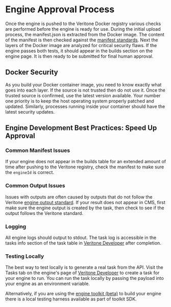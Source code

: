 # Engine Approval Process

Once the engine is pushed to the Veritone Docker registry various checks are performed before the engine is ready for use.
During the initial upload process, the manifest.json is extracted from the Docker image.
The content of the manifest is then checked against the [manifest standards](/developer/engines/standards/engine-manifest/).
Next the layers of the Docker image are analyzed for critical security flaws.
If the engine passes both tests, it should appear in the builds section on the engine page.
It is then ready to be submitted for final human approval.

## Docker Security

As you build your Docker container image, you need to know exactly what goes into each layer.
If the source is not trusted then do not use it.
Once the trusted source is confirmed, use the latest version available.
Your number one priority is to keep the host operating system properly patched and updated.
Similarly, processes running inside your container should have the latest security updates.

## Engine Development Best Practices: Speed Up Approval

### Common Manifest Issues

If your engine does not appear in the builds table for an extended amount of time after pushing to the Veritone registry, check the manifest to make sure the `engineId` is correct.

### Common Output Issues

Issues with outputs are often caused by outputs that do not follow the Veritone [engine output standard](/developer/engines/standards/engine-output/).
If your result does not appear in CMS, first make sure the engine output is created by the task, then check to see if the output follows the Veritone standard.

### Logging

All engine logs should output to stdout.
The task log is accessible in the tasks info section of the task table in [Veritone Developer](https://developer.veritone.com) after completion.

### Testing Locally

The best way to test locally is to generate a real task from the API.
Visit the Tasks tab on the engine's page of [Veritone Developer](https://developer.veritone.com) to create a task for your engine to run.
You can run the task locally by passing the payload into your engine as an environment variable.

Alternatively, if you are using the [engine toolkit (beta)](/developer/engines/toolkit/) to build your engine there is a local testing harness available as part of toolkit SDK.

